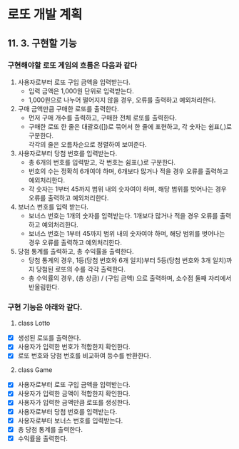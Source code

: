 # 로또 개발 계획

## 11. 3. 구현할 기능
### 구현해야할 로또 게임의 흐름은 다음과 같다
1. 사용자로부터 로또 구입 금액을 입력받는다.
   - 입력 금액은 1,000원 단위로 입력받는다.
   - 1,000원으로 나누어 떨어지지 않을 경우, 오류를 출력하고 예외처리한다.
2. 구매 금액만큼 구매한 로또를 출력한다.
   - 먼저 구매 개수를 출력하고, 구매한 전체 로또를 출력한다.
   - 구매한 로또 한 줄은 대괄호([])로 묶어서 한 줄에 포현하고, 각 숫자는 쉼표(,)로 구분한다. <br/>각각의 줄은 오름차순으로 정렬하여 보여준다.
3. 사용자로부터 당첨 번호를 입력받는다.
   -  총 6개의 번호를 입력받고, 각 번호는 쉼표(,)로 구분한다.
   -  번호의 수는 정확히 6개여야 하며, 6개보다 많거나 적을 경우 오류를 출력하고 예외처리한다.
   -  각 숫자는 1부터 45까지 범위 내의 숫자여야 하며, 해당 범위를 벗어나는 경우 오류를 출력하고 예외처리한다.
4. 보너스 번호를 입력 받는다.
   - 보너스 번호는 1개의 숫자를 입력받는다. 1개보다 많거나 적을 경우 오류를 출력하고 예외처리한다.
   - 보너스 번호는 1부터 45까지 범위 내의 숫자여야 하며, 해당 범위를 벗어나는 경우 오류를 출력하고 예외처리한다.
5. 당첨 통계를 출력하고, 총 수익률을 출력한다.
   - 당첨 통계의 경우, 1등(당첨 번호와 6개 일치)부터 5등(당첨 번호와 3개 일치)까지 당첨된 로또의 수를 각각 출력한다.
   - 총 수익률의 경우, (총 상금) / (구입 금액) 으로 출력하며,  소수점 둘째 자리에서 반올림한다.

### 구현 기능은 아래와 같다.
1. class Lotto
- [X] 생성된 로또를 출력한다.
- [X] 사용자가 입력한 번호가 적합한지 확인한다.
- [X] 로또 번호와 당첨 번호를 비교하여 등수를 반환한다.

2. class Game
- [X] 사용자로부터 로또 구입 금액을 입력받는다.
- [X] 사용자가 입력한 금액이 적합한지 확인한다.
- [X] 사용자가 입력한 금액만큼 로또를 생성한다.
- [X] 사용자로부터 당첨 번호를 입력받는다.
- [X] 사용자로부터 보너스 번호를 입력받는다.
- [X] 총 당첨 통계를 출력한다.
- [X] 수익률을 출력한다.